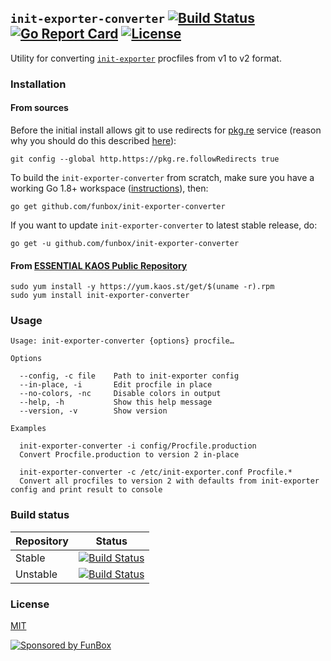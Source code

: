 ## `init-exporter-converter` [![Build Status](https://travis-ci.org/funbox/init-exporter-converter.svg?branch=master)](https://travis-ci.org/funbox/init-exporter-converter) [![Go Report Card](https://goreportcard.com/badge/github.com/funbox/init-exporter-converter)](https://goreportcard.com/report/github.com/funbox/init-exporter-converter) [![License](https://gh.kaos.io/mit.svg)](LICENSE)

Utility for converting [`init-exporter`](https://github.com/funbox/init-exporter) procfiles from v1 to v2 format.

### Installation

#### From sources

Before the initial install allows git to use redirects for [pkg.re](https://github.com/essentialkaos/pkgre) service (reason why you should do this described [here](https://github.com/essentialkaos/pkgre#git-support)):

```
git config --global http.https://pkg.re.followRedirects true
```

To build the `init-exporter-converter` from scratch, make sure you have a working Go 1.8+ workspace ([instructions](https://golang.org/doc/install)), then:

```
go get github.com/funbox/init-exporter-converter
```

If you want to update `init-exporter-converter` to latest stable release, do:

```
go get -u github.com/funbox/init-exporter-converter
```

#### From [ESSENTIAL KAOS Public Repository](https://yum.kaos.st)

```
sudo yum install -y https://yum.kaos.st/get/$(uname -r).rpm
sudo yum install init-exporter-converter
```

### Usage

```
Usage: init-exporter-converter {options} procfile…

Options

  --config, -c file    Path to init-exporter config
  --in-place, -i       Edit procfile in place
  --no-colors, -nc     Disable colors in output
  --help, -h           Show this help message
  --version, -v        Show version

Examples

  init-exporter-converter -i config/Procfile.production
  Convert Procfile.production to version 2 in-place

  init-exporter-converter -c /etc/init-exporter.conf Procfile.*
  Convert all procfiles to version 2 with defaults from init-exporter config and print result to console

```

### Build status

| Repository | Status |
|------------|--------|
| Stable | [![Build Status](https://travis-ci.org/funbox/init-exporter-converter.svg?branch=master)](https://travis-ci.org/funbox/init-exporter-converter) |
| Unstable | [![Build Status](https://travis-ci.org/funbox/init-exporter-converter.svg?branch=develop)](https://travis-ci.org/funbox/init-exporter-converter) |

### License

[MIT](LICENSE)

[![Sponsored by FunBox](https://funbox.ru/badges/sponsored_by_funbox_grayscale.svg)](https://funbox.ru)
